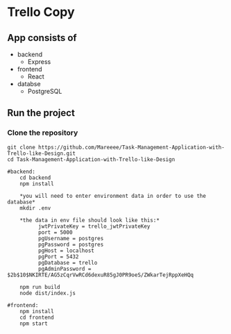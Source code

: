 # Trello Copy

## App consists of

- backend
  - Express
- frontend
  - React
- databse
  - PostgreSQL

## Run the project

### Clone the repository

```
git clone https://github.com/Mareeee/Task-Management-Application-with-Trello-like-Design.git
cd Task-Management-Application-with-Trello-like-Design

#backend:
    cd backend
    npm install

    *you will need to enter environment data in order to use the database*
    mkdir .env

    *the data in env file should look like this:*
          jwtPrivateKey = trello_jwtPrivateKey
          port = 5000
          pgUsername = postgres
          pgPassword = postgres
          pgHost = localhost
          pgPort = 5432
          pgDatabase = trello
          pgAdminPassword = $2b$10$NKIRTE/AG5zCqrVwRCd6dexuR85gJ0PR9oeS/ZWkarTejRppXeHQq

    npm run build
    node dist/index.js

#frontend:
    npm install
    cd frontend
    npm start
```
